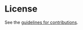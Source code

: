 # License

See the
[guidelines for contributions](https://github.com/remcovanmook/draft-ipv6-resolved-gateway/blob/main/CONTRIBUTING.md).
